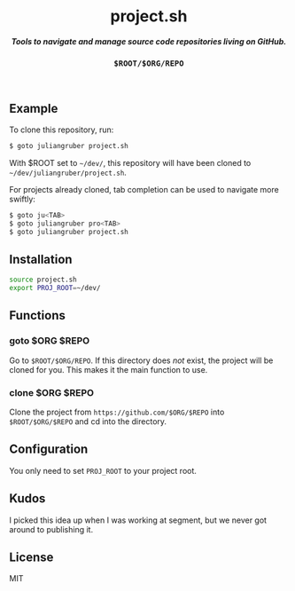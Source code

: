 
<h1 align="center">project.sh</h1>

<h5 align="center">Tools to navigate and manage source code repositories living on GitHub.</h5>

<div align="center">
  <strong><pre>$ROOT/$ORG/REPO</pre></strong>
</div>

<br />

## Example

To clone this repository, run:

```bash
$ goto juliangruber project.sh
```

With $ROOT set to `~/dev/`, this repository will have been cloned
to `~/dev/juliangruber/project.sh`.

For projects already cloned, tab completion can be used to navigate more swiftly:

```bash
$ goto ju<TAB>
$ goto juliangruber pro<TAB>
$ goto juliangruber project.sh
```

## Installation

```bash
source project.sh
export PROJ_ROOT=~/dev/
```

## Functions

### goto $ORG $REPO

Go to `$ROOT/$ORG/REPO`. If this directory does _not_ exist, the project will be cloned for you. This makes it the main function to use.

### clone $ORG $REPO

Clone the project from `https://github.com/$ORG/$REPO` into `$ROOT/$ORG/$REPO` and cd into the directory.

## Configuration

You only need to set `PROJ_ROOT` to your project root.

## Kudos

I picked this idea up when I was working at segment, but we never got around to publishing it.

## License

MIT
